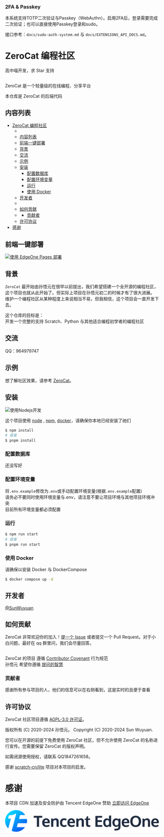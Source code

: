 ### 2FA & Passkey

本系统支持TOTP二次验证与Passkey（WebAuthn）。启用2FA后，登录需要完成二次验证；也可以直接使用Passkey登录和sudo。

接口参考：`docs/sudo-auth-system.md` 与 `docs/EXTENSIONS_API_DOCS.md`。
# ZeroCat 编程社区

高中喵开发，求 Star 支持

##
ZeroCat 是一个轻量级的在线编程、分享平台

本仓库是 ZeroCat 的后端代码

## 内容列表

- [ZeroCat 编程社区](#zerocat-编程社区)
  - [](#)
  - [内容列表](#内容列表)
  - [前端一键部署](#前端一键部署)
  - [背景](#背景)
  - [交流](#交流)
  - [示例](#示例)
  - [安装](#安装)
    - [配置数据库](#配置数据库)
    - [配置环境变量](#配置环境变量)
    - [运行](#运行)
    - [使用 Docker](#使用-docker)
  - [开发者](#开发者)
  - [](#-1)
  - [如何贡献](#如何贡献)
  - [](#-2)
    - [贡献者](#贡献者)
  - [许可协议](#许可协议)
- [感谢](#感谢)

## 前端一键部署
[![使用 EdgeOne Pages 部署](https://cdnstatic.tencentcs.com/edgeone/pages/deploy.svg)](https://edgeone.ai/pages/new?repository-url=https://github.com/ZeroCatDev/zerocat-frontend&repository-name=ZeroCat&env=VITE_APP_BASE_API&env-description=后端API地址)


## 背景

`ZeroCat` 最开始由孙悟元在很早以前提出，我们希望搭建一个全开源的编程社区，这个项目也就从此开始了。但实际上项目在孙悟元初二的时候才有了很大进展。
<br/>维护一个编程社区从某种程度上来说相当不易，但我相信，这个项目会一直开发下去。

这个仓库的目标是：
<br/>开发一个完整的支持 Scratch、Python 与其他适合编程初学者的编程社区

## 交流

QQ：964979747

## 示例

想了解社区效果，请参考 [ZeroCat](https://zerocat.dev)。

## 安装
![使用Nodejs开发](public/Node.js.png)

这个项目使用 [node](http://nodejs.org) , [npm](https://npmjs.com), [docker](https://docker.com)，请确保你本地已经安装了祂们

```sh
$ npm install
# 或者
$ pnpm install
```

### 配置数据库

还没写好

### 配置环境变量

将`.env.example`修改为`.env`或手动配置环境变量(根据`.env.example`配置)
<br/>请务必不要同时使用环境变量与.env，请注意不要让项目环境与其他项目环境冲突
<br/>目前所有环境变量都必须配置

### 运行

```sh
$ npm run start
# 或者
$ pnpm run start
```

### 使用 Docker

请确保以安装 Docker 与 DockerCompose

```sh
$ docker compose up -d
```

## 开发者

[@SunWuyuan](https://github.com/sunwuyuan)

##
## 如何贡献

ZeroCat 非常欢迎你的加入！[提一个 Issue](https://github.com/ZeroCatDev/ZeroCat/issues/new) 或者提交一个 Pull Request。对于小白问题，最好在 qq 群里问，我们会尽量回答。

##
ZeroCat 的项目 遵循 [Contributor Covenant](http://contributor-covenant.org/version/1/3/0/) 行为规范
<br/>孙悟元 希望你遵循 [提问的智慧](https://github.com/ryanhanwu/How-To-Ask-Questions-The-Smart-Way/blob/main/README-zh_CN.md)

### 贡献者

感谢所有参与项目的人，他们的信息可以在右侧看到，这是实时的且便于查看


## 许可协议

ZeroCat 社区项目遵循 [AGPL-3.0 许可证](LICENSE)。


版权所有 (C) 2020-2024 孙悟元。
Copyright (C) 2020-2024  Sun Wuyuan.


您可以在开源的前提下免费使用 ZeroCat 社区，但不允许使用 ZeroCat 的名称进行宣传。您需要保留 ZeroCat 的版权声明。

如需闭源使用授权，请联系 QQ1847261658。

感谢 [scratch-cn/lite](https://gitee.com/scratch-cn/lite) 项目对本项目的启发。

# 感谢

本项目 CDN 加速及安全防护由 Tencent EdgeOne 赞助
[立即访问 EdgeOne](https://edgeone.ai/zh?from=github)

[![EdgeOne](./public/34fe3a45-492d-4ea4-ae5d-ea1087ca7b4b.png)](https://edgeone.ai/zh?from=github)

